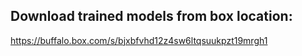 
## Download trained models from box location:

https://buffalo.box.com/s/bjxbfvhd12z4sw6ltqsuukpzt19mrgh1